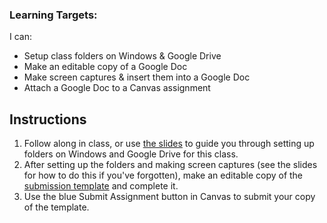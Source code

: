 [//]: # (<iframe src="https://douglasurner.github.io/GDP1/units/0/assignments/0.3-file-management/" width="100%" height="666px">)

[slides]: <https://docs.google.com/presentation/d/1zJmtdDnmQRV3EGJmrbH-KD3jCNIKWZ4JMhLld1g2s04/edit?usp=sharing>
[template]: <https://docs.google.com/document/d/1IJZF60y5gNUdFc8RB4CfkjxKRk4lOJ0WrMFUE5ph4xY/edit?usp=sharing>

### Learning Targets:

I can:
* Setup class folders on Windows & Google Drive
* Make an editable copy of a Google Doc
* Make screen captures & insert them into a Google Doc
* Attach a Google Doc to a Canvas assignment

## Instructions

1. Follow along in class, or use [the slides][slides] to guide you through setting up folders on Windows and Google Drive for this class.
1. After setting up the folders and making screen captures (see the slides for how to do this if you've forgotten), make an editable copy of the [submission template][template] and complete it.
1. Use the blue Submit Assignment button in Canvas to submit your copy of the template.
